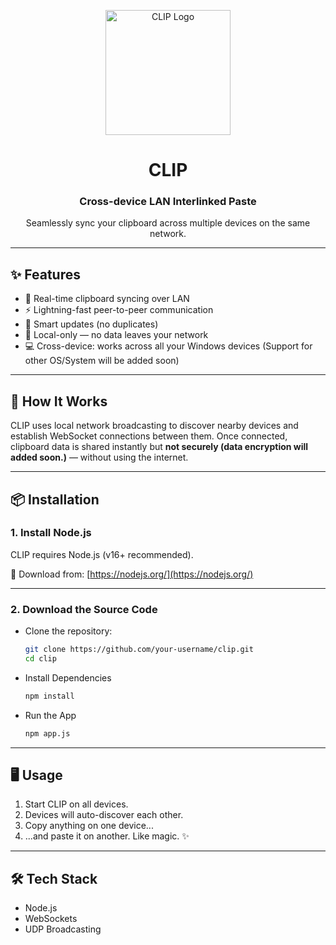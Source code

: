 <p align="center">
  <img src="https://raw.githubusercontent.com/BossySmaxx/CLIP/refs/heads/main/assets/CLIP.ico?token=GHSAT0AAAAAADGSXISP2J54326VZDUG6T7O2DDTGEQ" alt="CLIP Logo" width="200" />
</p>

<h1 align="center">CLIP</h1>
<h3 align="center">Cross-device LAN Interlinked Paste</h3>

<p align="center">
  Seamlessly sync your clipboard across multiple devices on the same network.
</p>

---

## ✨ Features

-   🔁 Real-time clipboard syncing over LAN
-   ⚡ Lightning-fast peer-to-peer communication
-   🧠 Smart updates (no duplicates)
-   🔐 Local-only — no data leaves your network
-   💻 Cross-device: works across all your Windows devices (Support for other OS/System will be added soon)

---

## 🚀 How It Works

CLIP uses local network broadcasting to discover nearby devices and establish WebSocket connections between them. Once connected, clipboard data is shared instantly but <b>not securely (data encryption will added soon.)</b> — without using the internet.

---

## 📦 Installation

### 1. Install Node.js

CLIP requires Node.js (v16+ recommended).

🔗 Download from: [https://nodejs.org/](https://nodejs.org/)

---

### 2. Download the Source Code

-   Clone the repository:

    ```bash
    git clone https://github.com/your-username/clip.git
    cd clip
    ```

-   Install Dependencies

    ```bash
    npm install

    ```

-   Run the App

    ```bash
    npm app.js

    ```

---

## 🖥️ Usage

1. Start CLIP on all devices.
2. Devices will auto-discover each other.
3. Copy anything on one device...
4. ...and paste it on another. Like magic. ✨

---

## 🛠 Tech Stack

-   Node.js
-   WebSockets
-   UDP Broadcasting

```

```
